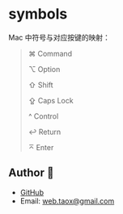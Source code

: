 # symbols

Mac 中符号与对应按键的映射：

> ⌘ Command
> 
> ⌥ Option
> 
> ⇧ Shift
> 
> ⇪ Caps Lock
> 
> ^ Control
> 
> ↩ Return
> 
> ⌅ Enter

## Author 🐢

* [GitHub](https://github.com/Tao-Quixote)
* Email: <web.taox@gmail.com>